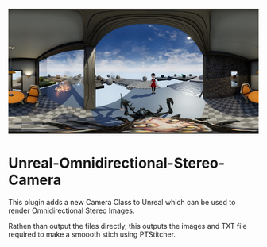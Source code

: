 ![](Images/example_a.jpg)
# Unreal-Omnidirectional-Stereo-Camera

This plugin adds a new Camera Class to Unreal which can be used to render Omnidirectional Stereo Images. 

Rathen than output the files directly, this outputs the images and TXT file required to make a smoooth stich using PTStitcher.
